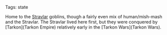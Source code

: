 Tags: state

Home to the [Stravlar](Stravlar) goblins, though a fairly even mix of human/mish-mash and the Stravlar. The Stravlar lived here first, but they were conquered by [Tarkon](Tarkon Empire) relatively early in the [Tarkon Wars](Tarkon Wars). 
